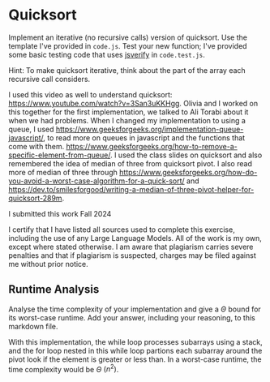 # Quicksort

Implement an iterative (no recursive calls) version of quicksort. Use the
template I've provided in `code.js`. Test your new function; I've provided some
basic testing code that uses [jsverify](https://jsverify.github.io/) in
`code.test.js`.

Hint: To make quicksort iterative, think about the part of the array each
recursive call considers.


I used this video as well to understand quicksort: https://www.youtube.com/watch?v=3San3uKKHgg. Olivia and I worked on this together for the first implementation, we talked to Ali Torabi about it when we had problems. When I changed my implementation to using a queue, I used https://www.geeksforgeeks.org/implementation-queue-javascript/, to read more on queues in javascript and the functions that come with them.  https://www.geeksforgeeks.org/how-to-remove-a-specific-element-from-queue/. I used the class slides on quicksort and also remembered the idea of median of three from quicksort pivot. I also read more of median of three through https://www.geeksforgeeks.org/how-do-you-avoid-a-worst-case-algorithm-for-a-quick-sort/ and https://dev.to/smilesforgood/writing-a-median-of-three-pivot-helper-for-quicksort-289m. 

I submitted this work Fall 2024

I certify that I have listed all sources used to complete this exercise, including the use of any Large Language Models. All of the work is my own, except where stated otherwise. I am aware that plagiarism carries severe penalties and that if plagiarism is suspected, charges may be filed against me without prior notice.

## Runtime Analysis

Analyse the time complexity of your implementation and give a $\Theta$ bound for
its worst-case runtime. Add your answer, including your reasoning, to this
markdown file.

With this implementation, the while loop processes subarrays using a stack, and the for loop nested in this while loop partions each subarray around the pivot look if the element is greater or less than. In a worst-case runtime, the time complexity would be $\Theta$ $(n^2)$. 
